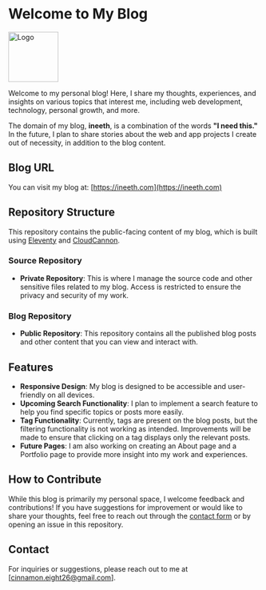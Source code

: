 # Welcome to My Blog

<img src="https://ineeth.com/img/cinnamonEightLogo.webp" alt="Logo" width="100" />

Welcome to my personal blog! Here, I share my thoughts, experiences, and insights on various topics that interest me, including web development, technology, personal growth, and more.

The domain of my blog, **ineeth**, is a combination of the words **"I need this."** In the future, I plan to share stories about the web and app projects I create out of necessity, in addition to the blog content.

## Blog URL

You can visit my blog at: [https://ineeth.com](https://ineeth.com)

## Repository Structure

This repository contains the public-facing content of my blog, which is built using [Eleventy](https://www.11ty.dev/) and [CloudCannon](https://cloudcannon.com/).

### Source Repository

- **Private Repository**: This is where I manage the source code and other sensitive files related to my blog. Access is restricted to ensure the privacy and security of my work.

### Blog Repository

- **Public Repository**: This repository contains all the published blog posts and other content that you can view and interact with.

## Features

- **Responsive Design**: My blog is designed to be accessible and user-friendly on all devices.
- **Upcoming Search Functionality**: I plan to implement a search feature to help you find specific topics or posts more easily.
- **Tag Functionality**: Currently, tags are present on the blog posts, but the filtering functionality is not working as intended. Improvements will be made to ensure that clicking on a tag displays only the relevant posts.
- **Future Pages**: I am also working on creating an About page and a Portfolio page to provide more insight into my work and experiences.

## How to Contribute

While this blog is primarily my personal space, I welcome feedback and contributions! If you have suggestions for improvement or would like to share your thoughts, feel free to reach out through the [contact form](#) or by opening an issue in this repository.

## Contact

For inquiries or suggestions, please reach out to me at [cinnamon.eight26@gmail.com].

